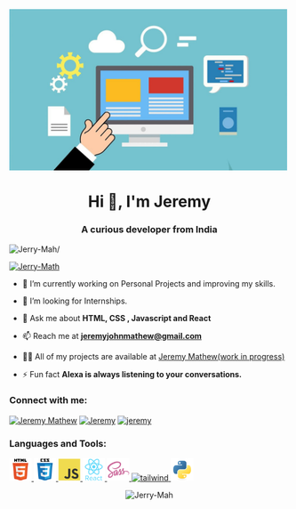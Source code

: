 <img align = "center"  width="500" src = "web-3967926_1280.jpg" alt = "cool" >
<h1 align="center">Hi 👋, I'm Jeremy</h1>

<h3 align="center">A curious developer from India</h3>
<p align="left"> <img src=https://komarev.com/ghpvc/?username=Jerry-Mah alt=Jerry-Mah/> </p>

<p align="left"> <a href="https://twitter.com/Jerry_Math_" target="blank"><img src="https://img.shields.io/twitter/follow/Jerry_Math?logo=twitter&style=for-the-badge" alt="Jerry-Math" /></a> </p>


- 🔭 I’m currently working on Personal Projects and improving my skills.

- 🤔 I’m looking for Internships.

- 💬 Ask me about **HTML, CSS , Javascript and React**

- 📫 Reach me at **jeremyjohnmathew@gmail.com**

- 👨‍💻 All of my projects are available at [Jeremy Mathew(work in progress)](https://Jerry_Math.github.io)

- ⚡ Fun fact **Alexa is always listening to your conversations.**

<h3 align="left">Connect with me:</h3>
<p align="left">
<a href="https://twitter.com/Jerry_Math_" target="blank"><img align="center" src="https://cdn.jsdelivr.net/npm/simple-icons@3.0.1/icons/twitter.svg" alt="Jeremy Mathew" height="30" width="40" /></a>
<a href="https://www.linkedin.com/in/jeremy-mathew-36a2871b3/" target="blank"><img align="center" src="https://cdn.jsdelivr.net/npm/simple-icons@3.0.1/icons/linkedin.svg" alt="Jeremy" height="30" width="40" /></a>
<a href="https://www.instagram.com/_jerry.10" target="blank"><img align="center" src="https://cdn.jsdelivr.net/npm/simple-icons@3.0.1/icons/instagram.svg" alt="jeremy" height="30" width="40" /></a>
</p>


<h3 align="left">Languages and Tools:</h3>
<p align="left">
    <a href="https://www.w3.org/html/" target="_blank"> <img src="https://raw.githubusercontent.com/devicons/devicon/master/icons/html5/html5-original-wordmark.svg" alt="html5" width="40" height="40"/> </a>
    <a href="https://www.w3schools.com/css/" target="_blank"> <img src="https://raw.githubusercontent.com/devicons/devicon/master/icons/css3/css3-original-wordmark.svg" alt="css3" width="40" height="40"/> </a>
    <a href="https://developer.mozilla.org/en-US/docs/Web/JavaScript" target="_blank"> <img src="https://raw.githubusercontent.com/devicons/devicon/master/icons/javascript/javascript-original.svg" alt="javascript" width="40" height="40"/> </a>
      <a href="https://reactjs.org/" target="_blank"> <img src="https://raw.githubusercontent.com/devicons/devicon/master/icons/react/react-original-wordmark.svg" alt="react" width="40" height="40"/> </a>
  <a href="https://sass-lang.com" target="_blank"> <img src="https://raw.githubusercontent.com/devicons/devicon/master/icons/sass/sass-original.svg" alt="sass" width="40" height="40"/> </a>
    <a href="https://tailwindcss.com/" target="_blank"> <img src="https://www.vectorlogo.zone/logos/tailwindcss/tailwindcss-icon.svg" alt="tailwind" width="40" height="40"/> </a>
    <a href="https://www.python.org" target="_blank"> <img src="https://raw.githubusercontent.com/devicons/devicon/master/icons/python/python-original.svg" alt="python" width="40" height="40"/> </a></p>


<p align="center"> <img src=https://github-readme-stats.vercel.app/api?username=Jerry-Mah&show_icons=true alt=Jerry-Mah /> </p>
